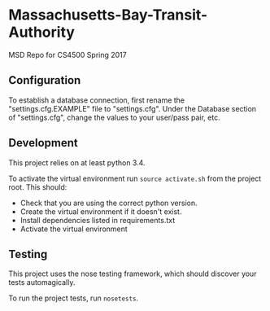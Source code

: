 # Massachusetts-Bay-Transit-Authority
MSD Repo for CS4500 Spring 2017

## Configuration
To establish a database connection, first rename the "settings.cfg.EXAMPLE" file to "settings.cfg".
Under the Database section of "settings.cfg", change the values to your user/pass pair, etc. 
## Development
This project relies on at least python 3.4.

To activate the virtual environment run `source activate.sh` from the project root.
This should:
- Check that you are using the correct python version.
- Create the virtual environment if it doesn't exist.
- Install dependencies listed in requirements.txt
- Activate the virtual environment

## Testing
This project uses the nose testing framework, which should discover your tests automagically.

To run the project tests, run `nosetests`.


